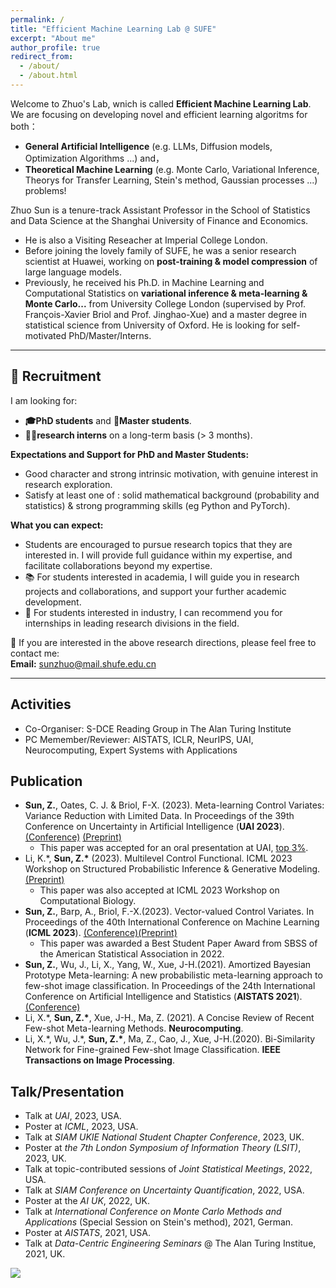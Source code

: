 ```yaml
---
permalink: /
title: "Efficient Machine Learning Lab @ SUFE"
excerpt: "About me"
author_profile: true
redirect_from: 
  - /about/
  - /about.html  
---
```

Welcome to Zhuo's Lab, wnich is called **Efficient Machine Learning Lab**. We are focusing on developing novel and efficient learning algoritms for both：
- **General Artificial Intelligence** (e.g. LLMs, Diffusion models, Optimization Algorithms ...) and，
- **Theoretical Machine Learning** (e.g. Monte Carlo, Variational Inference, Theorys for Transfer Learning, Stein's method, Gaussian processes ...) problems! 


Zhuo Sun is a tenure-track Assistant Professor in the School of Statistics and Data Science at the Shanghai University of Finance and Economics. 

- He is also a Visiting Reseacher at Imperial College London.
- Before joining the lovely family of SUFE, he was a senior research scientist at Huawei, working on **post-training & model compression** of large language models.
- Previously, he received his Ph.D. in Machine Learning and Computational Statistics on **variational inference & meta-learning & Monte Carlo...** from University College London (supervised by Prof. François-Xavier Briol and Prof. Jinghao-Xue) and a master degree in statistical science from University of Oxford. He is looking for self-motivated PhD/Master/Interns.

---
  
## 📢 Recruitment
I am looking for:
 *  **🎓PhD students** and **📘Master students**.  
 *  **🧑‍🔬research interns** on a long-term basis (> 3 months).

**Expectations and Support for PhD and Master Students:**
- Good character and strong intrinsic motivation, with genuine interest in research exploration.  
- Satisfy at least one of : solid mathematical background (probability and statistics) & strong programming skills (eg Python and PyTorch).

**What you can expect:**
  - Students are encouraged to pursue research topics that they are interested in. I will provide full guidance within my expertise, and facilitate collaborations beyond my expertise.  
  - 📚 For students interested in academia, I will guide you in research projects and collaborations, and support your further academic development.  
  - 💼 For students interested in industry, I can recommend you for internships in leading research divisions in the field.  

📩 If you are interested in the above research directions, please feel free to contact me:  
**Email:** [sunzhuo@mail.shufe.edu.cn](mailto:sunzhuo@mail.shufe.edu.cn)

---

##  Activities
* Co-Organiser: S-DCE Reading Group in The Alan Turing Institute
* PC Memember/Reviewer: AISTATS, ICLR, NeurIPS, UAI, Neurocomputing, Expert Systems with Applications



## Publication
* __Sun, Z.__, Oates, C. J. & Briol, F-X. (2023). Meta-learning Control Variates: Variance Reduction with Limited Data. In Proceedings of the 39th Conference on Uncertainty in Artificial Intelligence (__UAI 2023__). [(Conference)](https://proceedings.mlr.press/v216/sun23a.html) [(Preprint)](https://arxiv.org/abs/2303.04756)
    * This paper was accepted for an oral presentation at UAI, [top 3%]().
* Li, K.\*, __Sun, Z.\*__ (2023). Multilevel Control Functional. ICML 2023 Workshop on Structured Probabilistic Inference & Generative Modeling. [(Preprint)](https://arxiv.org/abs/2305.12996)
    * This paper was also accepted at ICML 2023 Workshop on Computational Biology.
*   __Sun, Z.__, Barp, A., Briol, F.-X.(2023). Vector-valued Control Variates. In Proceedings of the 40th International Conference on Machine Learning (__ICML 2023__).  [(Conference)](https://proceedings.mlr.press/v202/sun23a.html)[(Preprint)](https://arxiv.org/abs/2109.08944)
    * This paper was awarded a Best Student Paper Award from SBSS of the American Statistical Association in 2022.
*   __Sun, Z.__, Wu, J., Li, X., Yang, W., Xue, J-H.(2021). Amortized Bayesian Prototype Meta-learning: A new probabilistic meta-learning approach to few-shot image classification. In Proceedings of the 24th International Conference on Artificial Intelligence and Statistics (__AISTATS 2021__).[(Conference)](https://proceedings.mlr.press/v130/sun21a.html)
*   Li, X.\*, __Sun, Z.\*__, Xue, J-H., Ma, Z. (2021). A Concise Review of Recent Few-shot Meta-learning Methods. __Neurocomputing__.
*   Li, X.\*, Wu, J.\*, __Sun, Z.\*__, Ma, Z., Cao, J., Xue, J-H.(2020). Bi-Similarity Network for Fine-grained Few-shot Image Classification. __IEEE Transactions on Image Processing__.




## Talk/Presentation
*   Talk at _UAI_, 2023, USA.
*   Poster at _ICML_, 2023, USA.
*   Talk at _SIAM UKIE National Student Chapter Conference_, 2023, UK.
*   Poster at _the 7th London Symposium of Information Theory (LSIT)_, 2023, UK.
*   Talk at topic-contributed sessions of _Joint Statistical Meetings_, 2022, USA.
*   Talk at _SIAM Conference on Uncertainty Quantification_, 2022, USA.
*   Poster at the _AI UK_, 2022, UK.
*   Talk at _International Conference on Monte Carlo Methods and Applications_ (Special Session on Stein's method), 2021, German.
*   Poster at _AISTATS_, 2021, USA.
*   Talk at _Data-Centric Engineering Seminars_ @ The Alan Turing Institue, 2021, UK.
















<a href="https://clustrmaps.com/site/1bg2c" title="Visit tracker"><img src="//clustrmaps.com/map_v2.png?cl=080808&w=a&t=n&d=C4byDrEvOWlkQBPck4uhnEYVbsB_VEy0fAJC1qmic1s&co=ffffff&ct=808080" /></a>





